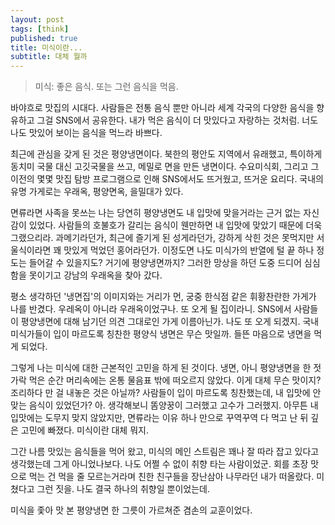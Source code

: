 ```yaml
---
layout: post
tags: [think]
published: true
title: 미식이란...
subtitle: 대체 뭘까
---
```


>  미식: 좋은 음식. 또는 그런 음식을 먹음.

 바야흐로 맛집의 시대다. 사람들은 전통 음식 뿐만 아니라 세계 각국의 다양한 음식을 향유하고 그걸 SNS에서 공유한다. 내가 먹은 음식이 더 맛있다고 자랑하는 것처럼. 너도 나도 맛있어 보이는 음식을 먹느라 바쁘다.

 최근에 관심을 갖게 된 것은 평양냉면이다. 북한의 평안도 지역에서 유래했고, 특이하게 동치미 국물 대신 고깃국물을 쓰고, 메밀로 면을 만든 냉면이다. 수요미식회, 그리고 그 이전의 몇몇 맛집 탐방 프로그램으로 인해 SNS에서도 뜨거웠고, 뜨거운 요리다. 국내의 유명 가게로는 우래옥, 평양면옥, 을밀대가 있다.

 면류라면 사족을 못쓰는 나는 당연히 평양냉면도 내 입맛에 맞을거라는 근거 없는 자신감이 있었다. 사람들의 호불호가 갈리는 음식이 웬만하면 내 입맛에 맞았기 때문에 더욱 그랬으리라. 과메기라던가, 최근에 즐기게 된 성게라던가, 강하게 삭힌 것은 못먹지만 서울식이라면 꽤 맛있게 먹었던 홍어라던가. 이정도면 나도 미식가의 반열에 털 끝 하나 정도는 들어갈 수 있을지도? 거기에 평양냉면까지? 그러한 망상을 하던 도중 드디어 심심함을 못이기고 강남의 우래옥을 찾아 갔다.

 평소 생각하던 '냉면집'의 이미지와는 거리가 먼, 궁중 한식점 같은 휘황찬란한 가게가 나를 반겼다. 우레옥이 아니라 우래옥이었구나. 또 오게 될 집이라니. SNS에서 사람들이 평양냉면에 대해 남기던 의견 그대로인 가게 이름아닌가. 나도 또 오게 되겠지. 국내 미식가들이 입이 마르도록 칭찬한 평양식 냉면은 무슨 맛일까. 들뜬 마음으로 냉면을 먹게 되었다.

 그렇게 나는 미식에 대한 근본적인 고민을 하게 된 것이다. 냉면, 아니 평양냉면을 한 젓가락 먹은 순간 머리속에는 온통 물음표 밖에 떠오르지 않았다. 이게 대체 무슨 맛이지? 조리하다 만 걸 내놓은 것은 아닐까? 사람들이 입이 마르도록 칭찬했는데, 내 입맛에 안 맞는 음식이 있었던가? 아. 생각해보니 똠양꿍이 그러했고 고수가 그러했지. 아무튼 내 입맛에는 도무지 맞지 않았지만, 면류라는 이유 하나 만으로 꾸역꾸역 다 먹고 난 뒤 깊은 고민에 빠졌다. 미식이란 대체 뭐지.

 그간 나름 맛있는 음식들을 먹어 왔고, 미식의 메인 스트림은 꽤나 잘 따라 잡고 있다고 생각했는데 그게 아니었나보다. 나도 어쩔 수 없이 취향 타는 사람이었군. 회를 초장 맛으로 먹는 건 먹을 줄 모르는거라며 친한 친구들을 장난삼아 나무라던 내가 떠올랐다. 미쳤다고 그런 짓을. 나도 결국 하나의 취향일 뿐이었는데.

 미식을 좇아 맛 본 평양냉면 한 그릇이 가르쳐준 겸손의 교훈이었다.
